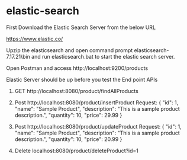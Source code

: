 # elastic-search

First Download the Elastic Search Server from the below URL

https://www.elastic.co/

Upzip the elasticsearch and open command prompt elasticsearch-7.17.21\bin and run elasticsearch.bat to start the elastic search server.

Open Postman and access http://localhost:9200/products

Elastic Server should be up before you test the End point APIs

1) GET http://localhost:8080/product/findAllProducts

2) Post http://localhost:8080/product/insertProduct
Request:
{
  "id": 1,
  "name": "Sample Product",
  "description": "This is a sample product description.",
  "quantity": 10,
  "price": 29.99
}

3) Post http://localhost:8080/product/updateProduct
Request:
{
  "id": 1,
  "name": "Sample Product",
  "description": "This is a sample product description.",
  "quantity": 10,
  "price": 20.99
}

4) Delete localhost:8080/product/deleteProduct?id=1



